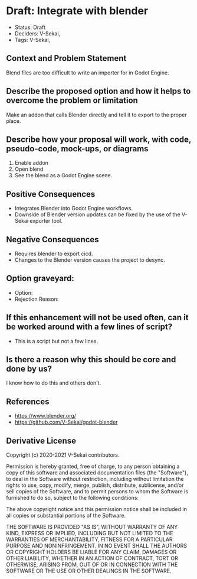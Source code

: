 # Draft: Integrate with blender

- Status: Draft <!-- draft | rejected | accepted | deprecated | superseded by -->
- Deciders: V-Sekai,
- Tags: V-Sekai,

## Context and Problem Statement

Blend files are too difficult to write an importer for in Godot Engine.

## Describe the proposed option and how it helps to overcome the problem or limitation

Make an addon that calls Blender directly and tell it to export to the proper place.

## Describe how your proposal will work, with code, pseudo-code, mock-ups, or diagrams

1. Enable addon
1. Open blend
1. See the blend as a Godot Engine scene.

## Positive Consequences <!-- optional -->

- Integrates Blender into Godot Engine workflows.
- Downside of Blender version updates can be fixed by the use of the V-Sekai exporter tool.

## Negative Consequences <!-- optional -->

- Requires blender to export cicd.
- Changes to the Blender version causes the project to desync.

## Option graveyard: <!-- same as above -->

- Option: <!-- [List the proposed options no longer open for consideration.] -->
- Rejection Reason: <!-- [List the reasons for the rejection: (the Bad traits)] -->

## If this enhancement will not be used often, can it be worked around with a few lines of script?

- This is a script but not a few lines.

## Is there a reason why this should be core and done by us?

I know how to do this and others don't.

## References <!-- optional -->

- https://www.blender.org/
- https://github.com/V-Sekai/godot-blender

## Derivative License

Copyright (c) 2020-2021 V-Sekai contributors.

Permission is hereby granted, free of charge, to any person obtaining a copy
of this software and associated documentation files (the "Software"), to deal
in the Software without restriction, including without limitation the rights
to use, copy, modify, merge, publish, distribute, sublicense, and/or sell
copies of the Software, and to permit persons to whom the Software is
furnished to do so, subject to the following conditions:

The above copyright notice and this permission notice shall be included in all
copies or substantial portions of the Software.

THE SOFTWARE IS PROVIDED "AS IS", WITHOUT WARRANTY OF ANY KIND, EXPRESS OR
IMPLIED, INCLUDING BUT NOT LIMITED TO THE WARRANTIES OF MERCHANTABILITY,
FITNESS FOR A PARTICULAR PURPOSE AND NONINFRINGEMENT. IN NO EVENT SHALL THE
AUTHORS OR COPYRIGHT HOLDERS BE LIABLE FOR ANY CLAIM, DAMAGES OR OTHER
LIABILITY, WHETHER IN AN ACTION OF CONTRACT, TORT OR OTHERWISE, ARISING FROM,
OUT OF OR IN CONNECTION WITH THE SOFTWARE OR THE USE OR OTHER DEALINGS IN THE
SOFTWARE.
